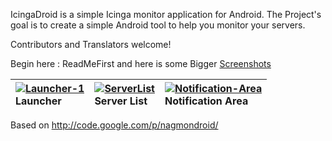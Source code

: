 IcingaDroid is a simple Icinga monitor application for Android.
The Project's goal is to create a simple Android tool to help you monitor your servers.

Contributors and Translators welcome!

Begin here : ReadMeFirst and here is some Bigger [Screenshots](Screenshots.md)

|<div><a href='https://skitch.com/kmfischer/re2sr/launcher-1'><img src='https://img.skitch.com/20110111-k95tekgt3d7acyr6j8p413ek67.preview.jpg' alt='Launcher-1' /></a><br /><span>Launcher</span></div>|<div><a href='https://skitch.com/kmfischer/re2sb/serverlist'><img src='https://img.skitch.com/20110111-jg23kxnjfjx3ydffw9peqh5ckc.preview.jpg' alt='ServerList' /></a><br /><span>Server List</span></div>|<div><a href='https://skitch.com/kmfischer/re2s8/notification-area'><img src='https://img.skitch.com/20110111-j8wp7cy4n9af13h578u7h58994.preview.jpg' alt='Notification-Area' /></a><br /><span>Notification Area</span></div>|
|:------------------------------------------------------------------------------------------------------------------------------------------------------------------------------------------------------|:---------------------------------------------------------------------------------------------------------------------------------------------------------------------------------------------------------|:-----------------------------------------------------------------------------------------------------------------------------------------------------------------------------------------------------------------------------|


Based on http://code.google.com/p/nagmondroid/